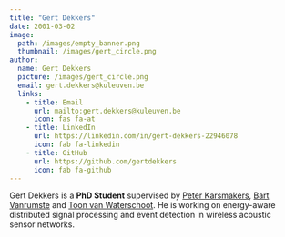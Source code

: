 ```yaml
---
title: "Gert Dekkers"
date: 2001-03-02
image: 
  path: /images/empty_banner.png
  thumbnail: /images/gert_circle.png
author:
  name: Gert Dekkers
  picture: /images/gert_circle.png
  email: gert.dekkers@kuleuven.be
  links:
    - title: Email
      url: mailto:gert.dekkers@kuleuven.be
      icon: fas fa-at    
    - title: LinkedIn
      url: https://linkedin.com/in/gert-dekkers-22946078
      icon: fab fa-linkedin
    - title: GitHub
      url: https://github.com/gertdekkers
      icon: fab fa-github
---
```


Gert Dekkers is a **PhD Student** supervised by [Peter Karsmakers](https://iiw.kuleuven.be/onderzoek/advise/People/PeterKarsmakers), [Bart Vanrumste](https://iiw.kuleuven.be/onderzoek/emedia/people/vanrumstebart) and [Toon van Waterschoot](https://github.com/tvanwate/tvanwate.github.io/blob/master/team/toon_vanwaterschoot). He is working on energy-aware distributed signal processing and event detection in wireless acoustic sensor networks.
